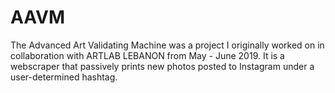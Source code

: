 # AAVM
The Advanced Art Validating Machine was a project I originally worked on in collaboration with ARTLAB LEBANON from May - June 2019. It is a webscraper that passively prints new photos posted to Instagram under a user-determined hashtag.
